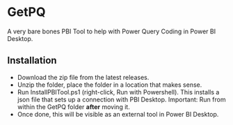 # GetPQ
  A very bare bones PBI Tool to help with Power Query Coding in Power BI Desktop.
## Installation
+ Download the zip file from the latest releases.
+ Unzip the folder, place the folder in a location that makes sense.
+ Run InstallPBITool.ps1 (right-click, Run with Powershell). This installs a json file that sets up a connection with PBI Desktop. Important: Run from within the GetPQ folder **after** moving it.
+ Once done, this will be visible as an external tool in Power BI Desktop.
